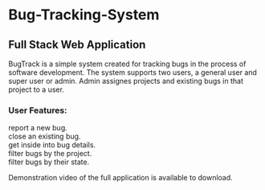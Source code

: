 # Bug-Tracking-System

## Full Stack Web Application

BugTrack is a simple system created for tracking bugs in the process of software development.
The system supports two users, a general user and super user or admin.
Admin assignes projects and existing bugs in that project to a user.

### User Features:<br />
  report a new bug.<br />
  close an existing bug.<br />
  get inside into bug details.<br />
  filter bugs by the project.<br />
  filter bugs by their state.<br />
 
 Demonstration video of the full application is available to download.

